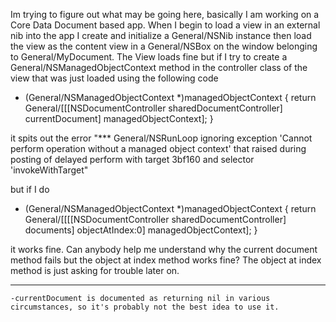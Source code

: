 Im trying to figure out what may be going here, basically I am working on a Core Data Document based app. When I begin to load a view in an external nib into the app I create and initialize a General/NSNib instance then load the view as the content view in a General/NSBox on the window belonging to General/MyDocument. The View loads fine but if I try to create a General/NSManagedObjectContext method in the controller class of the view that was just loaded using the following code

    
- (General/NSManagedObjectContext *)managedObjectContext
{
	return General/[[[NSDocumentController sharedDocumentController] currentDocument] managedObjectContext];
}


it spits out the error "*** General/NSRunLoop ignoring exception 'Cannot perform operation without a managed object context' that raised during posting of delayed perform with target 3bf160 and selector 'invokeWithTarget"

but if I do 

- (General/NSManagedObjectContext *)managedObjectContext
{
	return General/[[[[NSDocumentController sharedDocumentController] documents] objectAtIndex:0] managedObjectContext];
}

it works fine. Can anybody help me understand why the current document method fails but the object at index method works fine? The object at index method is just asking for trouble later on.

----
    -currentDocument is documented as returning nil in various circumstances, so it's probably not the best idea to use it.